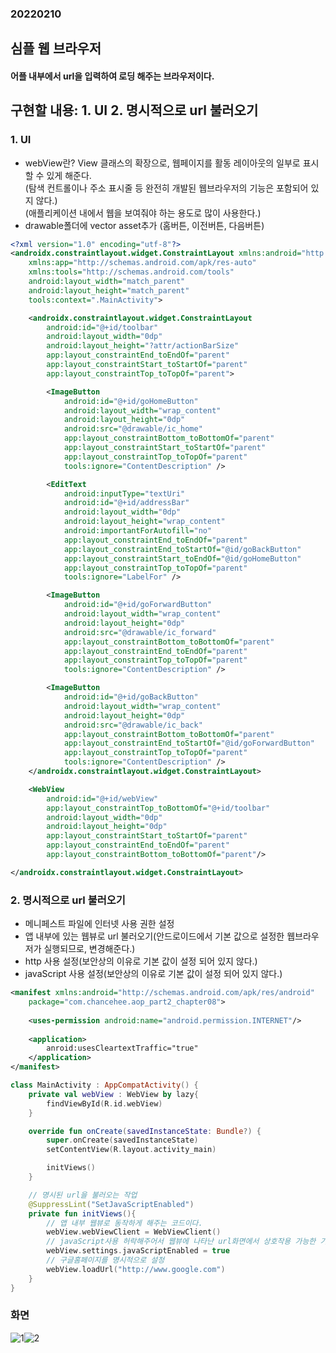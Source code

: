 ### 20220210  

## 심플 웹 브라우저  
#### 어플 내부에서 url을 입력하여 로딩 해주는 브라우저이다.  

## 구현할 내용: 1. UI  2. 명시적으로 url 불러오기  

### 1. UI  
- webView란? View 클래스의 확장으로, 웹페이지를 활동 레이아웃의 일부로 표시할 수 있게 해준다.  
(탐색 컨트롤이나 주소 표시줄 등 완전히 개발된 웹브라우저의 기능은 포함되어 있지 않다.)  
(애플리케이션 내에서 웹을 보여줘야 하는 용도로 많이 사용한다.)  
- drawable폴더에 vector asset추가 (홈버튼, 이전버튼, 다음버튼)  
```xml
<?xml version="1.0" encoding="utf-8"?>
<androidx.constraintlayout.widget.ConstraintLayout xmlns:android="http://schemas.android.com/apk/res/android"
    xmlns:app="http://schemas.android.com/apk/res-auto"
    xmlns:tools="http://schemas.android.com/tools"
    android:layout_width="match_parent"
    android:layout_height="match_parent"
    tools:context=".MainActivity">

    <androidx.constraintlayout.widget.ConstraintLayout
        android:id="@+id/toolbar"
        android:layout_width="0dp"
        android:layout_height="?attr/actionBarSize"
        app:layout_constraintEnd_toEndOf="parent"
        app:layout_constraintStart_toStartOf="parent"
        app:layout_constraintTop_toTopOf="parent">

        <ImageButton
            android:id="@+id/goHomeButton"
            android:layout_width="wrap_content"
            android:layout_height="0dp"
            android:src="@drawable/ic_home"
            app:layout_constraintBottom_toBottomOf="parent"
            app:layout_constraintStart_toStartOf="parent"
            app:layout_constraintTop_toTopOf="parent"
            tools:ignore="ContentDescription" />

        <EditText
            android:inputType="textUri"
            android:id="@+id/addressBar"
            android:layout_width="0dp"
            android:layout_height="wrap_content"
            android:importantForAutofill="no"
            app:layout_constraintEnd_toEndOf="parent"
            app:layout_constraintEnd_toStartOf="@id/goBackButton"
            app:layout_constraintStart_toEndOf="@id/goHomeButton"
            app:layout_constraintTop_toTopOf="parent"
            tools:ignore="LabelFor" />

        <ImageButton
            android:id="@+id/goForwardButton"
            android:layout_width="wrap_content"
            android:layout_height="0dp"
            android:src="@drawable/ic_forward"
            app:layout_constraintBottom_toBottomOf="parent"
            app:layout_constraintEnd_toEndOf="parent"
            app:layout_constraintTop_toTopOf="parent"
            tools:ignore="ContentDescription" />

        <ImageButton
            android:id="@+id/goBackButton"
            android:layout_width="wrap_content"
            android:layout_height="0dp"
            android:src="@drawable/ic_back"
            app:layout_constraintBottom_toBottomOf="parent"
            app:layout_constraintEnd_toStartOf="@id/goForwardButton"
            app:layout_constraintTop_toTopOf="parent"
            tools:ignore="ContentDescription" />
    </androidx.constraintlayout.widget.ConstraintLayout>

    <WebView
        android:id="@+id/webView"
        app:layout_constraintTop_toBottomOf="@+id/toolbar"
        android:layout_width="0dp"
        android:layout_height="0dp"
        app:layout_constraintStart_toStartOf="parent"
        app:layout_constraintEnd_toEndOf="parent"
        app:layout_constraintBottom_toBottomOf="parent"/>

</androidx.constraintlayout.widget.ConstraintLayout>
```  

### 2. 명시적으로 url 불러오기  
- 메니페스트 파일에 인터넷 사용 권한 설정 
- 앱 내부에 있는 웹뷰로 url 불러오기(안드로이드에서 기본 값으로 설정한 웹브라우저가 실행되므로, 변경해준다.)
- http 사용 설정(보안상의 이유로 기본 값이 설정 되어 있지 않다.)
- javaScript 사용 설정(보안상의 이유로 기본 값이 설정 되어 있지 않다.)

```xml
<manifest xmlns:android="http://schemas.android.com/apk/res/android"
    package="com.chancehee.aop_part2_chapter08">
    
    <uses-permission android:name="android.permission.INTERNET"/>
  
    <application>
        anroid:usesCleartextTraffic="true" 
    </application>
</manifest>
```

```kotlin
class MainActivity : AppCompatActivity() {
    private val webView : WebView by lazy{
        findViewById(R.id.webView)
    }

    override fun onCreate(savedInstanceState: Bundle?) {
        super.onCreate(savedInstanceState)
        setContentView(R.layout.activity_main)

        initViews()
    }

    // 명시된 url을 불러오는 작업
    @SuppressLint("SetJavaScriptEnabled")
    private fun initViews(){
        // 앱 내부 웹뷰로 동작하게 해주는 코드이다.
        webView.webViewClient = WebViewClient()
        // javaScript사용 허락해주어서 웹뷰에 나타난 url화면에서 상호작용 가능한 기능들이 실행가능해진다.
        webView.settings.javaScriptEnabled = true
        // 구글홈페이지를 명시적으로 설정
        webView.loadUrl("http://www.google.com")
    }
}
```  

### 화면  
![1](https://user-images.githubusercontent.com/59447235/153426527-7f8a85a1-171b-48b1-a5fb-a635b523931a.jpg)![2](https://user-images.githubusercontent.com/59447235/153426532-f5b57d61-2e0f-4e80-b1fc-352f113edaad.jpg)
